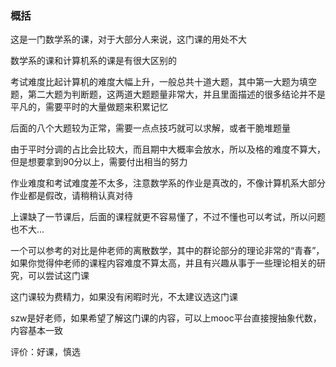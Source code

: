 ### 概括

这是一门数学系的课，对于大部分人来说，这门课的用处不大

数学系的课和计算机系的课是有很大区别的

考试难度比起计算机的难度大幅上升，一般总共十道大题，其中第一大题为填空题，第二大题为判断题，这两道大题题量非常大，并且里面描述的很多结论并不是平凡的，需要平时的大量做题来积累记忆

后面的八个大题较为正常，需要一点点技巧就可以求解，或者干脆堆题量

由于平时分调的占比会比较大，而且期中大概率会放水，所以及格的难度不算大，但是想要拿到90分以上，需要付出相当的努力

作业难度和考试难度差不太多，注意数学系的作业是真改的，不像计算机系大部分作业都是假改，请稍稍认真对待

上课缺了一节课后，后面的课程就更不容易懂了，不过不懂也可以考试，所以问题也不大...

一个可以参考的对比是仲老师的离散数学，其中的群论部分的理论非常的“青春”，如果你觉得仲老师的课程内容难度不算太高，并且有兴趣从事于一些理论相关的研究，可以尝试这门课

这门课较为费精力，如果没有闲暇时光，不太建议选这门课

szw是好老师，如果希望了解这门课的内容，可以上mooc平台直接搜抽象代数，内容基本一致

评价：好课，慎选
